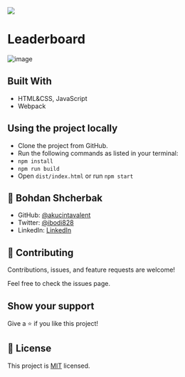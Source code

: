 ![](https://img.shields.io/badge/Microverse-blueviolet)

# Leaderboard

![image](https://user-images.githubusercontent.com/87897753/146473048-760f81e2-4b03-40a3-ae2a-2a5966a6cb13.png)

## Built With

- HTML&CSS, JavaScript
- Webpack

## Using the project locally

- Clone the project from GitHub.
- Run the following commands as listed in your terminal:
 - `npm install`
 - `npm run build`
 - Open `dist/index.html` or run `npm start`

## 👤 Bohdan Shcherbak

- GitHub: [@akucintavalent](https://github.com/akucintavalent)
- Twitter: [@ibodi828](https://twitter.com/ibodi828)
- LinkedIn: [LinkedIn](https://www.linkedin.com/in/bohdan-shcherbak/)

## 🤝 Contributing

Contributions, issues, and feature requests are welcome!

Feel free to check the issues page.

## Show your support

Give a ⭐️ if you like this project!

## 📝 License

This project is [MIT](./MIT.md) licensed.